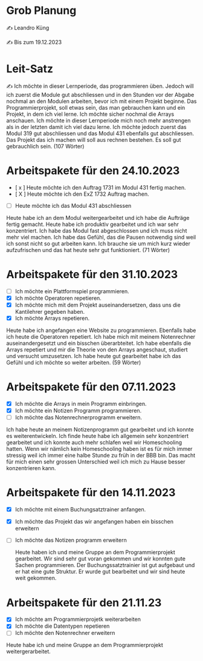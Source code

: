 # Grob Planung
✍️ Leandro Küng

✍️ Bis zum 19.12.2023

# Leit-Satz
✍️ Ich möchte in dieser Lernperiode, das programmieren üben. Jedoch will ich zuerst die Module gut abschliessen und in den Stunden vor der Abgabe nochmal an den Modulen arbeiten, bevor ich mit einem Projekt beginne. Das Programmierprojekt, soll etwas sein, das man gebrauchen kann und ein Projekt, in dem ich viel lerne. Ich möchte sicher nochmal die Arrays anschauen. Ich möchte in dieser Lernperiode mich noch mehr anstrengen als in der letzten damit ich viel dazu lerne. Ich möchte jedoch zuerst das Modul 319 gut abschliessen und das Modul 431 ebenfalls gut abschliessen. Das Projekt das ich machen will soll aus rechnen bestehen. Es soll gut gebrauchlich sein.
(107 Wörter)

# Arbeitspakete für den 24.10.2023

- [ x ] Heute möchte ich den Auftrag 1731 im Modul 431 fertig machen.
- [ X ] Heute möchte ich den ExZ 1732 Auftrag machen.
- [ ] Heute möchte ich das Modul 431 abschliessen

Heute habe ich an dem Modul weitergearbeitet und ich habe die Aufträge fertig gemacht. Heute habe ich produktiv gearbeitet und ich war sehr konzentriert. Ich habe das Modul fast abgeschlossen und ich muss nicht mehr viel machen. Ich habe das Gefühl, das die Pausen notwendig sind weil ich sonst nicht so gut arbeiten kann. Ich brauche sie um mich kurz wieder aufzufrischen und das hat heute sehr gut funktioniert. (71 Wörter)

# Arbeitspakete für den 31.10.2023

- [ ] Ich möchte ein Plattformspiel programmieren.
- [X] Ich möchte Operatoren repetieren.
- [X] Ich möchte mich mit dem Projekt auseinandersetzen, dass uns die Kantilehrer gegeben haben.
- [X] Ich möchte Arrays repetieren.

Heute habe ich angefangen eine Website zu programmieren. Ebenfalls habe ich heute die Operatoren repetiert. Ich habe mich mit meinem Notenrechner auseinandergesetzt und ein bisschen überarbteitet. Ich habe ebenfalls die Arrays repetiert und mir die Theorie von den Arrays angeschaut, studiert und versucht umzusetzen. Ich habe heute gut gearbeitet habe ich das Gefühl und ich möchte so weiter arbeiten. (59 Wörter)

# Arbeitspakete für den 07.11.2023

- [X] Ich möchte die Arrays in mein Programm einbringen.
- [X] Ich möchte ein Notizen Programm programmieren.
- [ ] Ich möchte das Notenrechnerprogramm erweitern.

Ich habe heute an meinem Notizenprogramm gut gearbeitet und ich konnte es weiterentwickeln. Ich finde heute habe ich allgemein sehr konzentriert gearbeitet und ich konnte auch mehr schlafen weil wir Homeschooling hatten. Wenn wir nämlich kein Homeschooling haben ist es für mich immer stressig weil ich immer eine halbe Stunde zu früh in der BBB bin. Das macht für mich einen sehr grossen Unterschied weil ich mich zu Hause besser konzentrieren kann.

# Arbeitspakete für den 14.11.2023
- [X] Ich möchte mit einem Buchungsatztrainer anfangen.
- [X] Ich möchte das Projekt das wir angefangen haben ein bisschen erweitern
- [ ] Ich möchte das Notizen programm erweitern

  Heute haben ich und meine Gruppe an dem Programmierprojekt gearbeitet. Wir sind sehr gut voran gekommen und wir konnten gute Sachen programmieren. Der           Buchungssatztrainier ist gut aufgebaut und er hat eine gute Struktur. Er wurde gut bearbeitet und wir sind heute weit gekommen.

# Arbeitspakete für den 21.11.23

- [X] Ich möchte am Programmierprojetk weiterarbeiten
- [X] Ich möchte die Datentypen repetieren
- [ ] Ich möchte den Notenrechner erweitern

Heute habe ich und meine Gruppe an dem Programmierprojekt weitergerarbeitet.


      
